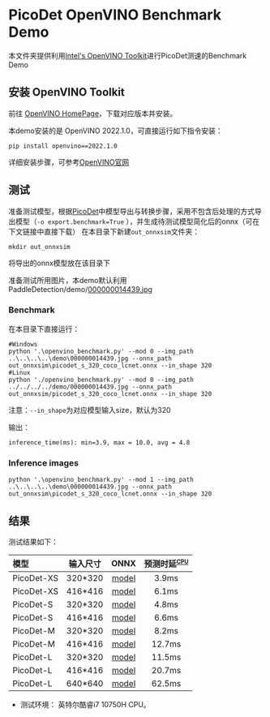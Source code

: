 # PicoDet OpenVINO Benchmark Demo

本文件夹提供利用[Intel's OpenVINO Toolkit](https://software.intel.com/content/www/us/en/develop/tools/openvino-toolkit.html)进行PicoDet测速的Benchmark Demo

## 安装 OpenVINO Toolkit

前往 [OpenVINO HomePage](https://software.intel.com/content/www/us/en/develop/tools/openvino-toolkit.html)，下载对应版本并安装。

本demo安装的是 OpenVINO 2022.1.0，可直接运行如下指令安装：
```shell
pip install openvino==2022.1.0
```

详细安装步骤，可参考[OpenVINO官网](https://docs.openvinotoolkit.org/latest/get_started_guides.html)

## 测试

准备测试模型，根据[PicoDet](https://github.com/PaddlePaddle/PaddleDetection/tree/develop/configs/picodet)中模型导出与转换步骤，采用不包含后处理的方式导出模型（`-o export.benchmark=True` ），并生成待测试模型简化后的onnx（可在下文链接中直接下载）
在本目录下新建```out_onnxsim```文件夹：
```shell
mkdir out_onnxsim
```
将导出的onnx模型放在该目录下

准备测试所用图片，本demo默认利用PaddleDetection/demo/[000000014439.jpg](https://github.com/PaddlePaddle/PaddleDetection/blob/develop/demo/000000014439.jpg)

### Benchmark
在本目录下直接运行：

```shell
#Windows
python '.\openvino_benchmark.py' --mod 0 --img_path ..\..\..\..\demo\000000014439.jpg --onnx_path out_onnxsim\picodet_s_320_coco_lcnet.onnx --in_shape 320
#Linux
python './openvino_benchmark.py' --mod 0 --img_path ../../../../demo/000000014439.jpg --onnx_path out_onnxsim/picodet_s_320_coco_lcnet.onnx --in_shape 320
```
注意：```--in_shape```为对应模型输入size，默认为320

输出：
```shell
inference_time(ms): min=3.9, max = 10.0, avg = 4.8
```

### Inference images
```shell
python '.\openvino_benchmark.py' --mod 1 --img_path ..\..\..\..\demo\000000014439.jpg --onnx_path out_onnxsim\picodet_s_320_coco_lcnet.onnx --in_shape 320
```

## 结果

测试结果如下：

| 模型     | 输入尺寸 | ONNX  | 预测时延<sup><small>[CPU](#latency)|
| :-------- | :--------: | :---------------------: | :----------------: |
| PicoDet-XS |  320*320   | [model](https://paddledet.bj.bcebos.com/deploy/third_engine/picodet_xs_320_coco_lcnet.onnx) | 3.9ms |
| PicoDet-XS |  416*416   | [model](https://paddledet.bj.bcebos.com/deploy/third_engine/picodet_xs_416_coco_lcnet.onnx) | 6.1ms |
| PicoDet-S |  320*320   | [model](https://paddledet.bj.bcebos.com/deploy/third_engine/picodet_s_320_coco_lcnet.onnx) |     4.8ms |
| PicoDet-S |  416*416   |  [model](https://paddledet.bj.bcebos.com/deploy/third_engine/picodet_s_416_coco_lcnet.onnx) |     6.6ms |
| PicoDet-M |  320*320   | [model](https://paddledet.bj.bcebos.com/deploy/third_engine/picodet_m_320_coco_lcnet.onnx) | 8.2ms  |
| PicoDet-M |  416*416   | [model](https://paddledet.bj.bcebos.com/deploy/third_engine/picodet_m_416_coco_lcnet.onnx) | 12.7ms |
| PicoDet-L |  320*320   | [model](https://paddledet.bj.bcebos.com/deploy/third_engine/picodet_l_320_coco_lcnet.onnx) | 11.5ms |
| PicoDet-L |  416*416   | [model](https://paddledet.bj.bcebos.com/deploy/third_engine/picodet_l_416_coco_lcnet.onnx) |     20.7ms |
| PicoDet-L |  640*640   | [model](https://paddledet.bj.bcebos.com/deploy/third_engine/picodet_l_640_coco.onnx) |     62.5ms |

- <a name="latency">测试环境：</a> 英特尔酷睿i7 10750H CPU。
